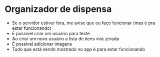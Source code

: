 # Organizador de dispensa

- Se o servidor estiver fora, me avise que eu faço funcionar (mas é pra estar funcionando)
- É possível criar um usuario para teste
- Ao criar um novo usuário a lista de itens virá zerada
- É possível adicionar imagens
- Tudo que está sendo mostrado no app é para estar funcionando
